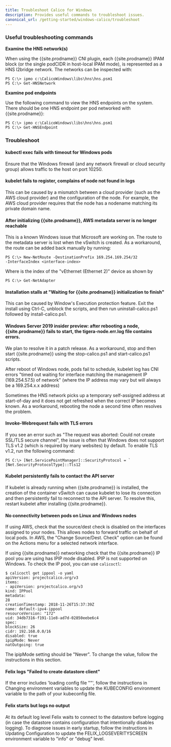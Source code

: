 ```yaml
---
title: Troubleshoot Calico for Windows
description: Provides useful commands to troubleshoot issues.
canonical_url: /getting-started/windows-calico/troubleshoot
---
```


### Useful troubleshooting commands

**Examine the HNS network(s)**

When using the {{site.prodname}} CNI plugin, each {{site.prodname}} IPAM block (or the single podCIDR in host-local IPAM mode), is represented as a HNS l2bridge network. The networks can be inspected with:

```
PS C:\> ipmo c:\CalicoWindows\libs\hns\hns.psm1
PS C:\> Get-HNSNetwork
```

**Examine pod endpoints**

Use the following command to view the HNS endpoints on the system. There should be one HNS endpoint per pod networked with {{site.prodname}}:

```
PS C:\> ipmo c:\CalicoWindows\libs\hns\hns.psm1
PS C:\> Get-HNSEndpoint
```

### Troubleshoot

#### kubectl exec fails with timeout for Windows pods

Ensure that the Windows firewall (and any network firewall or cloud security group) allows traffic to the host on port 10250.

#### kubelet fails to register, complains of node not found in logs

This can be caused by a mismatch between a cloud provider (such as the AWS cloud provider) and the configuration of the node. For example, the AWS cloud provider requires that the node has a nodename matching its private domain name.

#### After initializing {{site.prodname}}, AWS metadata server is no longer reachable

This is a known Windows issue that Microsoft are working on. The route to the metadata server is lost when the vSwitch is created. As a workaround, the route can be added back manually by running:

```
PS C:\> New-NetRoute -DestinationPrefix 169.254.169.254/32
-InterfaceIndex <interface-index>
```

Where <interface-index> is the index of the "vEthernet (Ethernet 2)" device as shown by

```
PS C:\> Get-NetAdapter
```
#### Installation stalls at "Waiting for {{site.prodname}} initialization to finish"

This can be caused by Window's Execution protection feature. Exit the install using Ctrl-C, unblock the scripts, and then run uninstall-calico.ps1 followed by install-calico.ps1.

#### Windows Server 2019 insider preview: after rebooting a node, {{site.prodname}} fails to start, the tigera-node.err.log file contains errors.

We plan to resolve it in a patch release. As a workaround, stop and then start {{site.prodname}} using the stop-calico.ps1 and start-calico.ps1 scripts.

After reboot of Windows node, pods fail to schedule, kubelet log has CNI errors "timed out waiting for interface matching the management IP (169.254.57.5) of network" (where the IP address may vary but will always be a 169.254.x.x address)

Sometimes the HNS network picks up a temporary self-assigned address at start-of-day and it does not get refreshed when the correct IP becomes known. As a workaround, rebooting the node a second time often resolves the problem.

#### Invoke-Webrequest fails with TLS errors

If you see an error such as "The request was aborted: Could not create SSL/TLS secure channel", the issue is often that Windows does not support TLS v1.2 (which is required by many websites) by default. To enable TLS v1.2, run the following command:

```
PS C:\> [Net.ServicePointManager]::SecurityProtocol = `
[Net.SecurityProtocolType]::Tls12
```
#### Kubelet persistently fails to contact the API server

If kubelet is already running when {{site.prodname}} is installed, the creation of the container vSwitch can cause kubelet to lose its connection and then persistently fail to reconnect to the API server. To resolve this, restart kubelet after installing {{site.prodname}}.

#### No connectivity between pods on Linux and Windows nodes

If using AWS, check that the source/dest check is disabled on the interfaces assigned to your nodes. This allows nodes to forward traffic on behalf of local pods. In AWS, the "Change Source/Dest. Check" option can be found on the Actions menu for a selected network interface.

If using {{site.prodname}} networking check that the {{site.prodname}} IP pool you are using has IPIP mode disabled. IPIP is not supported on Windows. To check the IP pool, you can use `calicoctl`:

```
$ calicoctl get ippool -o yaml
apiVersion: projectcalico.org/v3
items:
- apiVersion: projectcalico.org/v3
kind: IPPool
metadata:
28
creationTimestamp: 2018-11-26T15:37:39Z
name: default-ipv4-ippool
resourceVersion: "172"
uid: 34db7316-f191-11e8-ad7d-02850eebe6c4
spec:
blockSize: 26
cidr: 192.168.0.0/16
disabled: true
ipipMode: Never
natOutgoing: true
```
The ipipMode setting should be "Never". To change the value, follow the instructions in this section.

#### Felix logs "Failed to create datastore client"

If the error includes 'loading config file "<path-to-kubeconfig>"', follow the instructions in
Changing environment variables to update the KUBECONFIG environment variable to the
path of your kubeconfig file.

#### Felix starts but logs no output

At its default log level Felix waits to connect to the datastore before logging (in case the datastore contains configuration that intentionally disables logging). To diagnose issues in early startup, follow the instructions in Updating Configuration to update the FELIX_LOGSEVERITYSCREEN environment variable to "info" or "debug" level.


